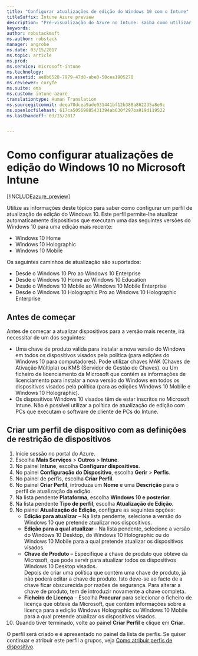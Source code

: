 ```yaml
---
title: "Configurar atualizações de edição do Windows 10 com o Intune"
titleSuffix: Intune Azure preview
description: "Pré-visualização do Azure no Intune: saiba como utilizar o Intune para atualizar dispositivos Windows 10 que gere."
keywords: 
author: robstackmsft
ms.author: robstack
manager: angrobe
ms.date: 03/15/2017
ms.topic: article
ms.prod: 
ms.service: microsoft-intune
ms.technology: 
ms.assetid: ae8b6528-7979-47d8-abe0-58cea1905270
ms.reviewer: coryfe
ms.suite: ems
ms.custom: intune-azure
translationtype: Human Translation
ms.sourcegitcommit: deea78dcea9ade031441bf12b388a862235a8e9c
ms.openlocfilehash: 617ca50569885431394ab630f297ba919d119522
ms.lasthandoff: 03/15/2017


---
```


# <a name="how-to-configure-windows-10-edition-upgrades-in-microsoft-intune"></a>Como configurar atualizações de edição do Windows 10 no Microsoft Intune

[!INCLUDE[azure_preview](../includes/azure_preview.md)]

Utilize as informações deste tópico para saber como configurar um perfil de atualização de edição do Windows 10. Este perfil permite-lhe atualizar automaticamente dispositivos que executam uma das seguintes versões do Windows 10 para uma edição mais recente:

- Windows 10 Home
- Windows 10 Holographic
- Windows 10 Mobile


Os seguintes caminhos de atualização são suportados:

- Desde o Windows 10 Pro ao Windows 10 Enterprise
- Desde o Windows 10 Home ao Windows 10 Education
- Desde o Windows 10 Mobile ao Windows 10 Mobile Enterprise
- Desde o Windows 10 Holographic Pro ao Windows 10 Holographic Enterprise


## <a name="before-you-start"></a>Antes de começar
Antes de começar a atualizar dispositivos para a versão mais recente, irá necessitar de um dos seguintes:

- Uma chave de produto válida para instalar a nova versão do Windows em todos os dispositivos visados pela política (para edições do Windows 10 para computadores). Pode utilizar chaves MAK (Chaves de Ativação Múltipla) ou KMS (Servidor de Gestão de Chaves). ou Um ficheiro de licenciamento da Microsoft que contém as informações de licenciamento para instalar a nova versão do Windows em todos os dispositivos visados pela política (para as edições Windows 10 Mobile e Windows 10 Holographic).
- Os dispositivos Windows 10 visados têm de estar inscritos no Microsoft Intune. Não é possível utilizar a política de atualização de edição com PCs que executam o software de cliente de PCs do Intune.

## <a name="create-a-device-profile-containing-device-restriction-settings"></a>Criar um perfil de dispositivo com as definições de restrição de dispositivos

1. Inicie sessão no portal do Azure.
2. Escolha **Mais Serviços** > **Outros** > **Intune**.
3. No painel **Intune**, escolha **Configurar dispositivos**.
2. No painel **Configuração do Dispositivo**, escolha **Gerir** > **Perfis**.
3. No painel de perfis, escolha **Criar Perfil**.
4. No painel **Criar Perfil**, introduza um **Nome** e uma **Descrição** para o perfil de atualização da edição.
5. Na lista pendente **Plataforma**, escolha **Windows 10 e posterior**.
6. Na lista pendente **Tipo de perfil**, escolha **Atualização de Edição**.
7. No painel **Atualização de Edição**, configure as seguintes opções:
    - **Edição para atualizar** – Na lista pendente, selecione a versão do Windows 10 que pretende atualizar nos dispositivos.
    - **Edição para a qual atualizar** – Na lista pendente, selecione a versão do Windows 10 Desktop, do Windows 10 Holographic ou do Windows 10 Mobile para a qual pretende atualizar os dispositivos visados.
    - **Chave de Produto** – Especifique a chave de produto que obteve da Microsoft, que pode servir para atualizar todos os dispositivos Windows 10 Desktop visados.<br>Depois de criar uma política que contém uma chave de produto, já não poderá editar a chave de produto. Isto deve-se ao facto de a chave ficar obscurecida por razões de segurança. Para alterar a chave de produto, tem de introduzir novamente a chave completa.
    - **Ficheiro de Licença** – Escolha **Procurar** para selecionar o ficheiro de licença que obteve da Microsoft, que contém informações sobre a licença para a edição Windows Holographic ou Windows 10 Mobile para a qual pretende atualizar os dispositivos visados.
8. Quando tiver terminado, volte ao painel **Criar Perfil** e clique em **Criar**.

O perfil será criado e é apresentado no painel da lista de perfis.
Se quiser continuar e atribuir este perfil a grupos, veja [Como atribuir perfis de dispositivo](how-to-assign-device-profiles.md).


